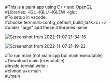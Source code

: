 #This is a paint app using C++ and OpenGL  
#Libraries: -lGL -lGLU -lGLEW -lglut  
#To setup in vscode:  
#choose terminal>config_default_build_task>c++>   
#under "args" add these 4 libraries name  

![Screenshot from 2022-11-07 21-34-16](https://user-images.githubusercontent.com/84563516/200357397-6802cbb9-552a-4ee3-a0a7-ee9f377d5042.png)

![Screenshot from 2022-11-07 21-19-22](https://user-images.githubusercontent.com/84563516/200354270-e3c0808c-3e90-46cd-96b7-aabd067e648f.png)

#To run main (not main.cpp but main executable)  
#Download main (executable)  
#inside termial write :  
#chmod u+x main  
#./main  
